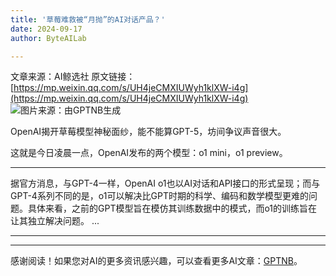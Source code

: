 ```yaml
---
title: '草莓难救被“月抛”的AI对话产品？'
date: 2024-09-17
author: ByteAILab

---
```


文章来源：AI鲸选社
原文链接：[https://mp.weixin.qq.com/s/UH4jeCMXIUWyh1klXW-i4g](https://mp.weixin.qq.com/s/UH4jeCMXIUWyh1klXW-i4g)
![图片来源：由GPTNB生成](http://www.jesonc.com/upload/8FD7B96F5E34993C64020C0DB54F4C00/1726282959013/FsF30qFYJTLgpS87gwy6aKl4H8TI.png)

OpenAI揭开草莓模型神秘面纱，能不能算GPT-5，坊间争议声音很大。

这就是今日凌晨一点，OpenAI发布的两个模型：o1 mini，o1 preview。

---


据官方消息，与GPT-4一样，OpenAI o1也以AI对话和API接口的形式呈现；而与GPT-4系列不同的是，o1可以解决比GPT时期的科学、编码和数学模型更难的问题。具体来看，之前的GPT模型旨在模仿其训练数据中的模式，而o1的训练旨在让其独立解决问题。
...

---
---
感谢阅读！如果您对AI的更多资讯感兴趣，可以查看更多AI文章：[GPTNB](https://gptnb.com)。